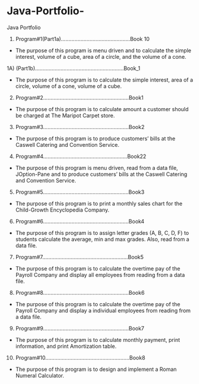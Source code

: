 # Java-Portfolio-
Java Portfolio

1) Program#1(Part1a)…………………………...………....Book 10
* The purpose of this program is menu driven and to calculate the simple interest, volume of a cube, area of a circle, and the volume of a cone. 

1A) (Part1b)…………………………………………….…….Book_1
* The purpose of this program is to calculate the simple interest, area of a circle, volume of a cone, volume of a cube. 
2) Program#2………………………………………...………Book1
* The purpose of this program is to calculate amount a customer should be charged at The Maripot Carpet store.
3) Program#3……………………...…………………………Book2
* The purpose of this program is to produce customers’ bills at the Caswell Catering and Convention Service.
4) Program#4………………………………………….....…Book22
* The purpose of this program is menu driven, read from a data file, JOption-Pane and to produce customers’ bills at the Caswell Catering and Convention Service.
5) Program#5………………………………………………...Book3
* The purpose of this program is to print a monthly sales chart for the Child-Growth Encyclopedia Company.
6) Program#6……………………………………………...…Book4
* The purpose of this program is to assign letter grades (A, B, C, D, F) to students calculate the average, min and max grades. Also, read from a data file.  
7) Program#7………………………………………………...Book5
* The purpose of this program is to calculate the overtime pay of the Payroll Company and display all employees from reading from a data file.
8) Program#8………………………………………………...Book6
* The purpose of this program is to calculate the overtime pay of the Payroll Company and display a individual employees from reading from a data file.
9) Program#9……………………………………………...…Book7
* The purpose of this program is to calculate monthly payment, print information, and print Amortization table. 
10) Program#10…………………………………………….....Book8
* The purpose of this program is to design and implement a Roman Numeral Calculator.
